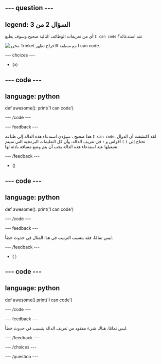 
--- question ---
---
legend: السؤال 2 من 3
---

أي من تعريفات الوظائف التالية صحيح وسوف يطبع `I can code` عند استدعائه؟

![محرر Trinket مع منطقة الاخراج تظهر <code>I can code</code>.](images/quiz2.png)

--- choices ---

- (x)

--- code ---
---
language: python
---

def awesome(): 
  print('I can code')

--- /code ---

 --- feedback ---

هذا صحيح ، سيؤدي استدعاء هذه الدالة إلى طباعة `I can code`. لقد اكتشفت أن الدوال تحتاج إلى `(` `)` أقواس و `:` في تعريف الدالة، وأن كل التعليمات البرمجية التي سيتم تشغيلها عند استدعاء هذه الدالة يجب أن يتم وضع مسافة بادئة لها.

 --- /feedback ---

- ()

--- code ---
---
language: python
---

def awesome(): 
print('I can code')

--- /code ---

 --- feedback ---

 ليس تمامًا، فقد يتسبب الترتيب في هذا المثال في حدوث خطأ.

 --- /feedback ---

- ( )

--- code ---
---
language: python
---

def awesome() 
  print('I can code')

--- /code ---

 --- feedback ---

ليس تمامًا، هناك شيء مفقود من تعريف الدالة يتسبب في حدوث خطأ.

 --- /feedback ---

--- /choices ---

--- /question ---
